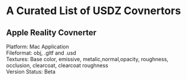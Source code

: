 # A Curated List of USDZ Covnertors


## Apple Reality Covnerter 
Platform: Mac Application
<br> 
Fileformat: obj, .gltf and .usd
<br> 
Textures: Base color, emissive, metalic,normal,opacity, roughness, occlusion, clearcoat, clearcoat roughness
<br> 
Version Status: Beta
<br> 



